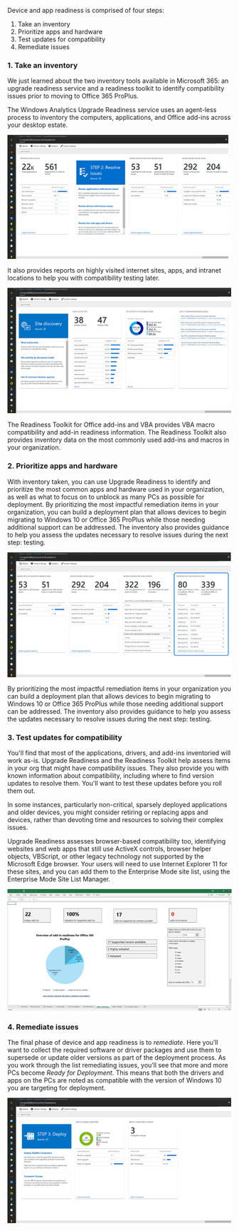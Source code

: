 
Device and app readiness is comprised of four steps:
 
1. Take an inventory 
2. Prioritize apps and hardware
3. Test updates for compatibility
4. Remediate issues

### 1. Take an inventory

We just learned about the two inventory tools available in Microsoft 365: an upgrade readiness service and a readiness toolkit to identify compatibility issues prior to moving to Office 365 ProPlus.

The Windows Analytics Upgrade Readiness service uses an agent-less process to inventory the computers, applications, and Office add-ins across your desktop estate.

![inventory1](../media/inventory1-50.png)

It also provides reports on highly visited internet sites, apps, and intranet locations to help you with compatibility testing later. 

![inventory2](../media/inventory2-50.png)

The Readiness Toolkit for Office add-ins and VBA provides VBA macro compatibility and add-in readiness information. The Readiness Toolkit also provides inventory data on the most commonly used add-ins and macros in your organization.

### 2. Prioritize apps and hardware

With inventory taken, you can use Upgrade Readiness to identify and prioritize the most common apps and hardware used in your organization, as well as what to focus on to unblock as many PCs as possible for deployment.  By prioritizing the most impactful remediation items in your organization, you can build a deployment plan that allows devices to begin migrating to Windows 10 or Office 365 ProPlus while those needing additional support can be addressed. The inventory also provides guidance to help you assess the updates necessary to resolve issues during the next step: testing.

![prioritize](../media/prioritize-50.png)

By prioritizing the most impactful remediation items in your organization you can build a deployment plan that allows devices to begin migrating to Windows 10 or Office 365 ProPlus while those needing additional support can be addressed. The inventory also provides guidance to help you assess the updates necessary to resolve issues during the next step: testing.

### 3. Test updates for compatibility

You'll find that most of the applications, drivers, and add-ins inventoried will work as-is. Upgrade Readiness and the Readiness Toolkit help assess items in your org that might have compatibility issues. They also provide you with known information about compatibility, including where to find version updates to resolve them. You'll want to test these updates before you roll them out.

In some instances, particularly non-critical, sparsely deployed applications and older devices, you might consider retiring or replacing apps and devices, rather than devoting time and resources to solving their complex issues.

Upgrade Readiness assesses browser-based compatibility too, identifying websites and web apps that still use ActiveX controls, browser helper objects, VBScript, or other legacy technology not supported by the Microsoft Edge browser. Your users will need to use Internet Explorer 11 for these sites, and you can add them to the Enterprise Mode site list, using the Enterprise Mode Site List Manager.

![test](../media/test-50.png)

### 4. Remediate issues

The final phase of device and app readiness is to *remediate*. Here you’ll want to collect the required software or driver packages and use them to supersede or update older versions as part of the deployment process. As you work through the list remediating issues, you’ll see that more and more PCs become *Ready for Deployment.*  This means that both the drivers and apps on the PCs are noted as compatible with the version of Windows 10 you are targeting for deployment.

![remediate](../media/remediate-50.png)
